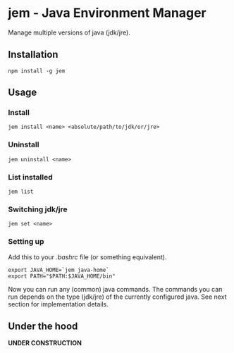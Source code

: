 # jem - Java Environment Manager
Manage multiple versions of java (jdk/jre).

## Installation
```
npm install -g jem
```

## Usage
### Install
```
jem install <name> <absolute/path/to/jdk/or/jre>
```

### Uninstall
```
jem uninstall <name>
```

### List installed
```
jem list
```

### Switching jdk/jre
```
jem set <name>
```

### Setting up
Add this to your *.bashrc* file (or something equivalent).

```
export JAVA_HOME=`jem java-home`
export PATH="$PATH:$JAVA_HOME/bin"
```

Now you can run any (common) java commands. The commands you can run depends on the type (jdk/jre) of the currently
configured java. See next section for implementation details.

## Under the hood
**UNDER CONSTRUCTION**
